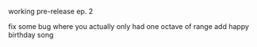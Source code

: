 working pre-release ep. 2

fix some bug where you actually only had one octave of range
add happy birthday song